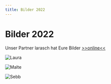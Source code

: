 ```yaml
---
title: Bilder 2022
---
```


# Bilder 2022

Unser Partner larasch hat Eure Bilder [>>online<<](https://events.larasch.de/heidelbergman/fotos)

<!--truncate-->

![Laura](https://larasch.de/images/eventFiles/heidelbergman-2022/dsc3199-73330461.jpg)

![Malte](https://larasch.de/images/eventFiles/heidelbergman-2022/dsc3112-73271882.jpg)

![Sebb](https://larasch.de/images/eventFiles/heidelbergman-2022/dsc3134-73303269.jpg)
